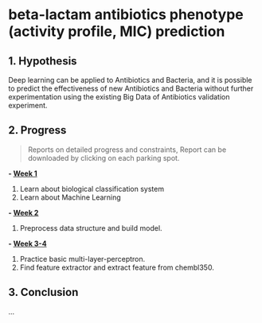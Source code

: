 ﻿# beta-lactam antibiotics phenotype (activity profile, MIC) prediction

## 1. Hypothesis
Deep learning can be applied to Antibiotics and Bacteria, and it is possible to predict the effectiveness of new Antibiotics and Bacteria without further experimentation using the existing Big Data of Antibiotics validation experiment.

## 2. Progress
>Reports on detailed progress and constraints, Report can be downloaded by clicking on each parking spot.

__- [Week 1]__

1. Learn about biological classification system
2. Learn about Machine Learning 

__- [Week 2]__

1. Preprocess data structure and build model.

__- [Week 3-4]__
 
1. Practice basic multi-layer-perceptron.
2. Find feature extractor and extract feature from chembl350.

## 3. Conclusion
...

[Week 1]: /Weekly%20report/week_1.docx
[Week 2]: /Weekly%20report/week_2.docx
[Week 3-4]: /Weekly%20report/week_3-4.docx
